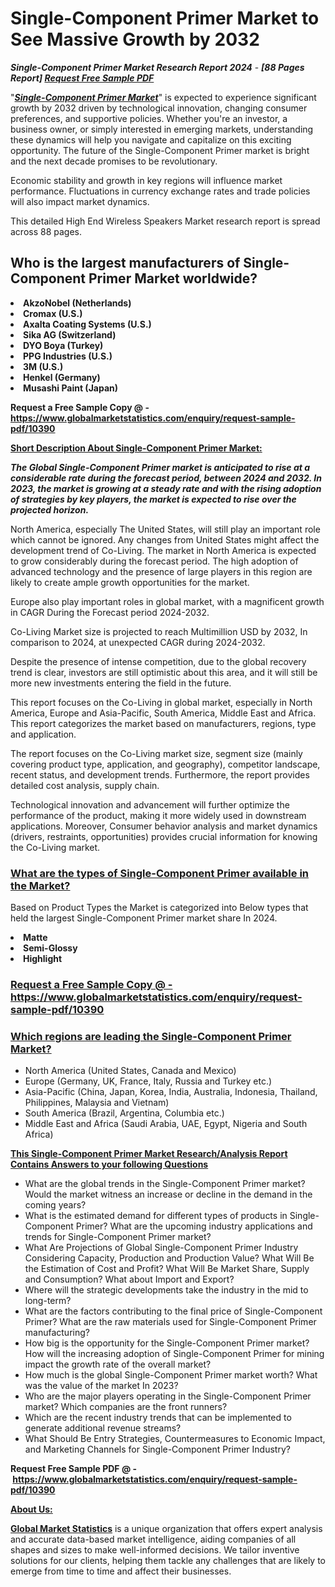 <h1>Single-Component Primer Market to See Massive Growth by 2032</h1><p><em><strong>Single-Component Primer Market Research Report 2024</strong></em>&nbsp;-&nbsp;<em><strong>[88 Pages Report] </strong></em><em><strong><a href="https://www.globalmarketstatistics.com/enquiry/request-sample-pdf/10390">Request Free Sample PDF</a></strong></em></p><p>"<a style="font-style: italic; font-weight: bold;" href="https://www.globalmarketstatistics.com/market-reports/single-component-primer-market-10390">Single-Component Primer Market</a>" is expected to experience significant growth by 2032 driven by technological innovation, changing consumer preferences, and supportive policies. Whether you're an investor, a business owner, or simply interested in emerging markets, understanding these dynamics will help you navigate and capitalize on this exciting opportunity. The future of the&nbsp;Single-Component Primer market is bright and the next decade promises to be revolutionary.</p><p>Economic stability and growth in key regions will influence market performance. Fluctuations in currency exchange rates and trade policies will also impact market dynamics.</p><p>This detailed&nbsp;High End Wireless Speakers Market research report is spread across 88 pages.</p><h2><strong>Who is the largest manufacturers of Single-Component Primer Market worldwide?</strong></h2><p><strong><li>AkzoNobel (Netherlands)<li>Cromax (U.S.)<li>Axalta Coating Systems (U.S.)<li>Sika AG (Switzerland)<li>DYO Boya (Turkey)<li>PPG Industries (U.S.)<li>3M (U.S.)<li>Henkel (Germany)<li>Musashi Paint (Japan)</strong></p><p><strong>Request a Free Sample Copy @ - <a href="https://www.globalmarketstatistics.com/enquiry/request-sample-pdf/10390">https://www.globalmarketstatistics.com/enquiry/request-sample-pdf/10390</a></strong></p><p><strong><u>Short Description About Single-Component Primer Market:</u></strong></p><p><strong><em>The Global Single-Component Primer market is anticipated to rise at a considerable rate during the forecast period, between 2024 and 2032. In 2023, the market is growing at a steady rate and with the rising adoption of strategies by key players, the market is expected to rise over the projected horizon.</em></strong></p><p>North America, especially The United States, will still play an important role which cannot be ignored. Any changes from United States might affect the development trend of Co-Living. The market in North America is expected to grow considerably during the forecast period. The high adoption of advanced technology and the presence of large players in this region are likely to create ample growth opportunities for the market.</p><p>Europe also play important roles in global market, with a magnificent growth in CAGR During the Forecast period 2024-2032.</p><p>Co-Living Market size is projected to reach Multimillion USD by 2032, In comparison to 2024, at unexpected CAGR during 2024-2032.</p><p>Despite the presence of intense competition, due to the global recovery trend is clear, investors are still optimistic about this area, and it will still be more new investments entering the field in the future.</p><p>This report focuses on the Co-Living in global market, especially in North America, Europe and Asia-Pacific, South America, Middle East and Africa. This report categorizes the market based on manufacturers, regions, type and application.</p><p>The report focuses on the Co-Living market size, segment size (mainly covering product type, application, and geography), competitor landscape, recent status, and development trends. Furthermore, the report provides detailed cost analysis, supply chain.</p><p>Technological innovation and advancement will further optimize the performance of the product, making it more widely used in downstream applications. Moreover, Consumer behavior analysis and market dynamics (drivers, restraints, opportunities) provides crucial information for knowing the Co-Living market.</p><h3 class="rank-math-question "><span style="text-decoration: underline;">What are the types of Single-Component Primer available in the Market?</span></h3><p>Based on Product Types the Market is categorized into Below types that held the largest Single-Component Primer market share In 2024.</p><p><strong><li>Matte<li>Semi-Glossy<li>Highlight</strong></p><h3 class="rank-math-question "><span style="text-decoration: underline;">Request a Free Sample Copy @ - <a href="https://www.globalmarketstatistics.com/enquiry/request-sample-pdf/10390">https://www.globalmarketstatistics.com/enquiry/request-sample-pdf/10390</a></span></h3><h3 class="rank-math-question "><span style="text-decoration: underline;">Which regions are leading the Single-Component Primer Market?</span></h3><ul><li>North America (United States, Canada and Mexico)</li><li>Europe (Germany, UK, France, Italy, Russia and Turkey etc.)</li><li>Asia-Pacific (China, Japan, Korea, India, Australia, Indonesia, Thailand, Philippines, Malaysia and Vietnam)</li><li>South America (Brazil, Argentina, Columbia etc.)</li><li>Middle East and Africa (Saudi Arabia, UAE, Egypt, Nigeria and South Africa)</li></ul><p><strong><u>This Single-Component Primer Market Research/Analysis Report Contains Answers to your following Questions</u></strong></p><ul><li>What are the global trends in the Single-Component Primer market? Would the market witness an increase or decline in the demand in the coming years?</li><li>What is the estimated demand for different types of products in Single-Component Primer? What are the upcoming industry applications and trends for Single-Component Primer market?</li><li>What Are Projections of Global Single-Component Primer Industry Considering Capacity, Production and Production Value? What Will Be the Estimation of Cost and Profit? What Will Be Market Share, Supply and Consumption? What about Import and Export?</li><li>Where will the strategic developments take the industry in the mid to long-term?</li><li>What are the factors contributing to the final price of Single-Component Primer? What are the raw materials used for Single-Component Primer manufacturing?</li><li>How big is the opportunity for the Single-Component Primer market? How will the increasing adoption of Single-Component Primer for mining impact the growth rate of the overall market?</li><li>How much is the global Single-Component Primer market worth? What was the value of the market In 2023?</li><li>Who are the major players operating in the Single-Component Primer market? Which companies are the front runners?</li><li>Which are the recent industry trends that can be implemented to generate additional revenue streams?</li><li>What Should Be Entry Strategies, Countermeasures to Economic Impact, and Marketing Channels for Single-Component Primer Industry?</li></ul><p><strong>Request Free Sample PDF @ -&nbsp;<a href="https://www.globalmarketstatistics.com/enquiry/request-sample-pdf/10390">https://www.globalmarketstatistics.com/enquiry/request-sample-pdf/10390</a></strong></p><p><strong><u>About Us:</u></strong></p><p><strong><a href="https://www.globalmarketstatistics.com/">Global Market Statistics</a></strong> is a unique organization that offers expert analysis and accurate data-based market intelligence, aiding companies of all shapes and sizes to make well-informed decisions. We tailor inventive solutions for our clients, helping them tackle any challenges that are likely to emerge from time to time and affect their businesses.</p>
